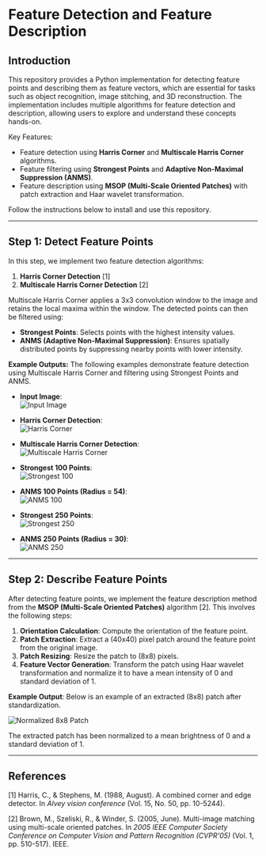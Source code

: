 # Feature Detection and Feature Description

## Introduction

This repository provides a Python implementation for detecting feature points and describing them as feature vectors, which are essential for tasks such as object recognition, image stitching, and 3D reconstruction. The implementation includes multiple algorithms for feature detection and description, allowing users to explore and understand these concepts hands-on.

Key Features:
- Feature detection using **Harris Corner** and **Multiscale Harris Corner** algorithms.
- Feature filtering using **Strongest Points** and **Adaptive Non-Maximal Suppression (ANMS)**.
- Feature description using **MSOP (Multi-Scale Oriented Patches)** with patch extraction and Haar wavelet transformation.

Follow the instructions below to install and use this repository.

---

## Step 1: Detect Feature Points

In this step, we implement two feature detection algorithms:
1. **Harris Corner Detection** [1]
2. **Multiscale Harris Corner Detection** [2]  

Multiscale Harris Corner applies a 3x3 convolution window to the image and retains the local maxima within the window. The detected points can then be filtered using:
- **Strongest Points**: Selects points with the highest intensity values.
- **ANMS (Adaptive Non-Maximal Suppression)**: Ensures spatially distributed points by suppressing nearby points with lower intensity.

**Example Outputs:**
The following examples demonstrate feature detection using Multiscale Harris Corner and filtering using Strongest Points and ANMS.

- **Input Image**:  
  ![Input Image](https://github.com/b07611031/Image-processing-algorithm-implementation/blob/main/Feature-Detection-Description/figures/cat.jpg)

- **Harris Corner Detection**:  
  ![Harris Corner](https://github.com/b07611031/Image-processing-algorithm-implementation/blob/main/Feature-Detection-Description/figures/Harris.png)

- **Multiscale Harris Corner Detection**:  
  ![Multiscale Harris Corner](https://github.com/b07611031/Image-processing-algorithm-implementation/blob/main/Feature-Detection-Description/figures/multiHarris.png)

- **Strongest 100 Points**:  
  ![Strongest 100](https://github.com/b07611031/Image-processing-algorithm-implementation/blob/main/Feature-Detection-Description/figures/cat_multiHarris_max_100.png)

- **ANMS 100 Points (Radius = 54)**:  
  ![ANMS 100](https://github.com/b07611031/Image-processing-algorithm-implementation/blob/main/Feature-Detection-Description/figures/cat_multiHarris_anms_100.png)

- **Strongest 250 Points**:  
  ![Strongest 250](https://github.com/b07611031/Image-processing-algorithm-implementation/blob/main/Feature-Detection-Description/figures/cat_multiHarris_max_250.png)

- **ANMS 250 Points (Radius = 30)**:  
  ![ANMS 250](https://github.com/b07611031/Image-processing-algorithm-implementation/blob/main/Feature-Detection-Description/figures/cat_multiHarris_max_250_1.png)

---

## Step 2: Describe Feature Points

After detecting feature points, we implement the feature description method from the **MSOP (Multi-Scale Oriented Patches)** algorithm [2]. This involves the following steps:

1. **Orientation Calculation**: Compute the orientation of the feature point.
2. **Patch Extraction**: Extract a \(40x40\) pixel patch around the feature point from the original image.
3. **Patch Resizing**: Resize the patch to \(8x8\) pixels.
4. **Feature Vector Generation**: Transform the patch using Haar wavelet transformation and normalize it to have a mean intensity of 0 and standard deviation of 1.

**Example Output**:
Below is an example of an extracted \(8x8\) patch after standardization.

![Normalized 8x8 Patch](https://github.com/b07611031/Image-processing-algorithm-implementation/blob/main/Feature-Detection-Description/figures/cat_patch.png)

The extracted patch has been normalized to a mean brightness of 0 and a standard deviation of 1.

---

## References

[1] Harris, C., & Stephens, M. (1988, August). A combined corner and edge detector. In *Alvey vision conference* (Vol. 15, No. 50, pp. 10-5244).

[2] Brown, M., Szeliski, R., & Winder, S. (2005, June). Multi-image matching using multi-scale oriented patches. In *2005 IEEE Computer Society Conference on Computer Vision and Pattern Recognition (CVPR'05)* (Vol. 1, pp. 510-517). IEEE.